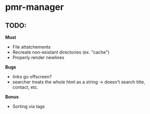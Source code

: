 # pmr-manager

## TODO:

**Must**
- File attatchements
- Recreate non-existant directories (ex. "cache")
- Properly render newlines

**Bugs**
- links go offscreen?
- searcher treats the whole html as a string -> doesn't search title, contact, etc. 

**Bonus**
- Sorting via tags
